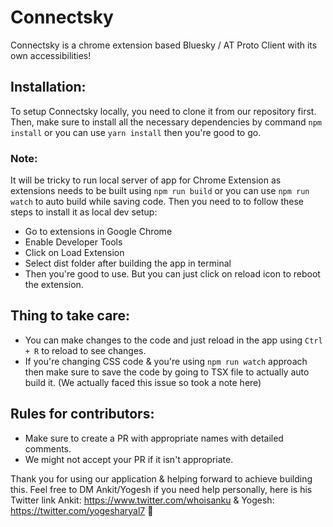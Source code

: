 # Connectsky
Connectsky is a chrome extension based Bluesky / AT Proto Client with its own accessibilities!


## Installation:
To setup Connectsky locally, you need to clone it from our repository first. Then, make sure to install all the necessary dependencies by command ```npm install``` or you can use ```yarn install``` then you're good to go.

### Note:
It will be tricky to run local server of app for Chrome Extension as extensions needs to be built using ```npm run build``` or you can use ```npm run watch``` to auto build while saving code. Then you need to to follow these steps to install it as local dev setup:<br/>
- Go to extensions in Google Chrome <br/>
-  Enable Developer Tools <br/>
-  Click on Load Extension <br/>
-  Select dist folder after building the app in terminal <br/>
-  Then you're good to use. But you can just click on reload icon to reboot the extension. <br/>

## Thing to take care:
- You can make changes to the code and just reload in the app using ```Ctrl + R``` to reload to see changes. <br/>
- If you're changing CSS code & you're using ```npm run watch``` approach then make sure to save the code by going to TSX file to actually auto build it. (We actually faced this issue so took a note here)

## Rules for contributors:
- Make sure to create a PR with appropriate names with detailed comments.
- We might not accept your PR if it isn't appropriate.

Thank you for using our application & helping forward to achieve building this. Feel free to DM Ankit/Yogesh if you need help personally, here is his Twitter link Ankit: https://www.twitter.com/whoisanku & Yogesh: https://twitter.com/yogesharyal7 💙
